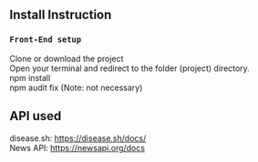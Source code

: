 ## Install Instruction

### `Front-End setup`

Clone or download the project<br/>
Open your terminal and redirect to the folder (project) directory.<br/>
npm install<br/>
npm audit fix (Note: not necessary)<br/>

## API used

disease.sh: https://disease.sh/docs/ <br/>
News API: https://newsapi.org/docs <br/>
